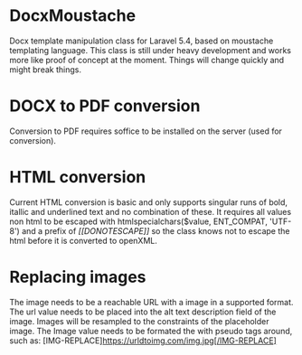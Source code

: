 DocxMoustache
===============

Docx template manipulation class for Laravel 5.4, based on moustache templating language. This class is still under heavy development and works more like proof of concept at the moment. Things will change quickly and might break things.


DOCX to PDF conversion
==

Conversion to PDF requires soffice to be installed on the server (used for conversion).


HTML conversion
==

Current HTML conversion is basic and only supports singular runs of bold, itallic and underlined text and no combination of these. It requires all values non html to be escaped with htmlspecialchars($value, ENT_COMPAT, 'UTF-8') and a prefix of *[[DONOTESCAPE]]* so the class knows not to escape the html before it is converted to openXML.


Replacing images
==

The image needs to be a reachable URL with a image in a supported format. The url value needs to be placed into the alt text description field of the image.
Images will be resampled to the constraints of the placeholder image.
The Image value needs to be formated the with pseudo tags around, such as: [IMG-REPLACE]https://urldtoimg.com/img.jpg[/IMG-REPLACE]
